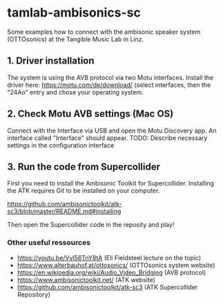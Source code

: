 # tamlab-ambisonics-sc

Some examples how to connect with the ambisonic speaker system (OTTOsonics) at the Tangible Music Lab in Linz.

## 1. Driver installation

The system is using the AVB protocol via two Motu interfaces.
Install the driver here: https://motu.com/de/download/ (select interfaces, then the "24Ao" entry and chose your operating system.

## 2. Check Motu AVB settings (Mac OS)

Connect with the Interface via USB and open the Motu Discovery app. An interface called "Interface" should appear.
TODO: Describe necessary settings in the configuration interface

## 3. Run the code from Supercollider
First you need to install the Ambisonic Toolkit for Supercollider. Installing the ATK requires Git to be installed on your computer. 

https://github.com/ambisonictoolkit/atk-sc3/blob/master/README.md#installing

Then open the Supercollider code in the reposity and play!

### Other useful ressources
- https://youtu.be/VvI56TnY8tA (Eli Fieldsteel lecture on the topic)
- https://www.alterbauhof.at/ottosonics/ (OTTOsonics system website)
- https://en.wikipedia.org/wiki/Audio_Video_Bridging (AVB protocol)
- https://www.ambisonictoolkit.net/ (ATK website)
- https://github.com/ambisonictoolkit/atk-sc3 (ATK Supercollider Repository)

